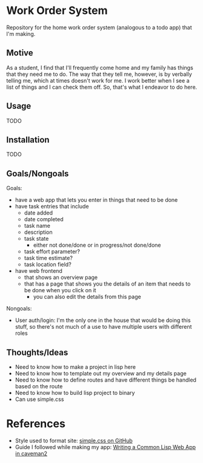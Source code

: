 # Work Order System
Repository for the home work order system (analogous to a todo app) that I'm making.

## Motive
As a student, I find that I'll frequently come home and my family has things that they need me to do.
The way that they tell me, however, is by verbally telling me, which at times doesn't work for me.
I work better when I see a list of things and I can check them off.
So, that's what I endeavor to do here.

## Usage
TODO

## Installation
TODO

## Goals/Nongoals
Goals:
- have a web app that lets you enter in things that need to be done
- have task entries that include
  - date added
  - date completed
  - task name
  - description
  - task state
    - either not done/done or in progress/not done/done
  - task effort parameter?
  - task time estimate?
  - task location field?
- have web frontend
  - that shows an overview page
  - that has a page that shows you the details of an item that needs to be done when you click on it
    - you can also edit the details from this page

Nongoals:
- User auth/login: I'm the only one in the house that would be doing this stuff,
  so there's not much of a use to have multiple users with different roles

## Thoughts/Ideas
- Need to know how to make a project in lisp here
- Need to know how to template out my overview and my details page
- Need to know how to define routes and have different things be handled based on the route
- Need to know how to build lisp project to binary
- Can use simple.css

# References
- Style used to format site:
  [simple.css on GitHub](https://github.com/kevquirk/simple.css/)
- Guide I followed while making my app:
  [Writing a Common Lisp Web App in caveman2](https://ahungry.com/blog/2015-07-07-Writing-a-Common-Lisp-Web-App.html)
